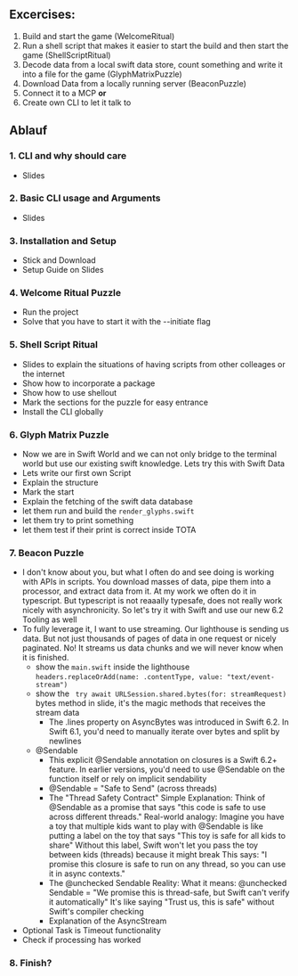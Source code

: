 ## Excercises:
1. Build and start the game (WelcomeRitual)
1. Run a shell script that makes it easier to start the build and then start the game (ShellScriptRitual)
1. Decode data from a local swift data store, count something and write it into a file for the game (GlyphMatrixPuzzle)
1. Download Data from a locally running server (BeaconPuzzle)
1. Connect it to a MCP **or**
1. Create own CLI to let it talk to

## Ablauf

### 1. CLI and why should care
* Slides

### 2. Basic CLI usage and Arguments
* Slides

### 3. Installation and Setup
* Stick and Download
* Setup Guide on Slides

### 4. Welcome Ritual Puzzle
* Run the project
* Solve that you have to start it with the --initiate flag

### 5. Shell Script Ritual
* Slides to explain the situations of having scripts from other colleages or the internet
* Show how to incorporate a package
* Show how to use shellout
* Mark the sections for the puzzle for easy entrance
* Install the CLI globally

### 6. Glyph Matrix Puzzle
* Now we are in Swift World and we can not only bridge to the terminal world but use our existing swift knowledge. Lets try this with Swift Data
* Lets write our first own Script
* Explain the structure
* Mark the start 
* Explain the fetching of the swift data database
* let them run and build the `render_glyphs.swift` 
* let them try to print something
* let them test if their print is correct inside TOTA

### 7. Beacon Puzzle
* I don't know about you, but what I often do and see doing is working with APIs in scripts. You download masses of data, pipe them into a processor, and extract data from it. At my work we often do it in typescript. But typescript is not reaaally typesafe, does not really work nicely with asynchronicity. So let's try it with Swift and use our new 6.2 Tooling as well
* To fully leverage it, I want to use streaming. Our lighthouse is sending us data. But not just thousands of pages of data in one request or nicely paginated. No! It streams us data chunks and we will never know when it is finished. 
    * show the `main.swift` inside the lighthouse
          ```headers.replaceOrAdd(name: .contentType, value: "text/event-stream")```
    * show the ``` try await URLSession.shared.bytes(for: streamRequest)``` bytes method in slide, it's the magic methods that receives the stream data
        * The .lines property on AsyncBytes was introduced in Swift 6.2. In Swift 6.1, you'd need to manually iterate over bytes and split by newlines
    * @Sendable
        * This explicit @Sendable annotation on closures is a Swift 6.2+ feature. In earlier versions, you'd need to use @Sendable on the function itself or rely on implicit sendability
        * @Sendable = "Safe to Send" (across threads)
        * The "Thread Safety Contract"
Simple Explanation:
Think of @Sendable as a promise that says "this code is safe to use across different threads."
Real-world analogy:
Imagine you have a toy that multiple kids want to play with
@Sendable is like putting a label on the toy that says "This toy is safe for all kids to share"
Without this label, Swift won't let you pass the toy between kids (threads) because it might break
This says: "I promise this closure is safe to run on any thread, so you can use it in async contexts."
        * The @unchecked Sendable Reality:
What it means:
@unchecked Sendable = "We promise this is thread-safe, but Swift can't verify it automatically"
It's like saying "Trust us, this is safe" without Swift's compiler checking
        * Explanation of the AsyncStream 
* Optional Task is Timeout functionality
* Check if processing has worked

### 8. Finish?



